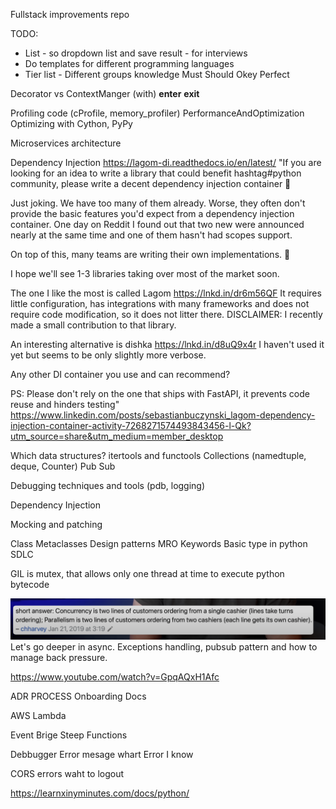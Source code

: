 Fullstack improvements repo 

TODO: 
* List - so dropdown list and save result - for interviews 
* Do templates for different programming languages
* Tier list - Different groups knowledge Must Should Okey Perfect






Decorator vs ContextManger (with)
__enter__ __exit__

Profiling code (cProfile, memory_profiler) PerformanceAndOptimization
Optimizing with Cython, PyPy

Microservices architecture

Dependency Injection
https://lagom-di.readthedocs.io/en/latest/
"If you are looking for an idea to write a library that could benefit hashtag#python community, please write a decent dependency injection container 🙏

Just joking. We have too many of them already. Worse, they often don't provide the basic features you'd expect from a dependency injection container. One day on Reddit I found out that two new were announced nearly at the same time and one of them hasn't had scopes support.

On top of this, many teams are writing their own implementations. 🙈

I hope we'll see 1-3 libraries taking over most of the market soon.

The one I like the most is called Lagom https://lnkd.in/dr6m56QF 
It requires little configuration, has integrations with many frameworks and does not require code modification, so it does not litter there.
DISCLAIMER: I recently made a small contribution to that library.

An interesting alternative is dishka https://lnkd.in/d8uQ9x4r I haven't used it yet but seems to be only slightly more verbose.

Any other DI container you use and can recommend?

PS: Please don't rely on the one that ships with FastAPI, it prevents code reuse and hinders testing"
https://www.linkedin.com/posts/sebastianbuczynski_lagom-dependency-injection-container-activity-7268271574493843456-l-Qk?utm_source=share&utm_medium=member_desktop

Which data structures? itertools and functools
Collections (namedtuple, deque, Counter)
Pub Sub

Debugging techniques and tools (pdb, logging)


Dependency Injection



Mocking and patching

Class
Metaclasses
Design patterns
MRO
Keywords
Basic type in python 
SDLC



GIL is mutex, that allows only one thread at time to execute python bytecode


![Alt text](image.png)
Let's go deeper in async. Exceptions handling, pubsub pattern and how to manage back pressure.



https://www.youtube.com/watch?v=GpqAQxH1Afc


ADR PROCESS
Onboarding Docs


AWS
Lambda


Event Brige
Steep Functions


Debbugger 
Error mesage
whart Error I know 

CORS errors 
waht to logout

https://learnxinyminutes.com/docs/python/